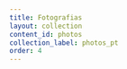 ```yaml
---
title: Fotografias
layout: collection
content_id: photos
collection_label: photos_pt
order: 4
---
```

